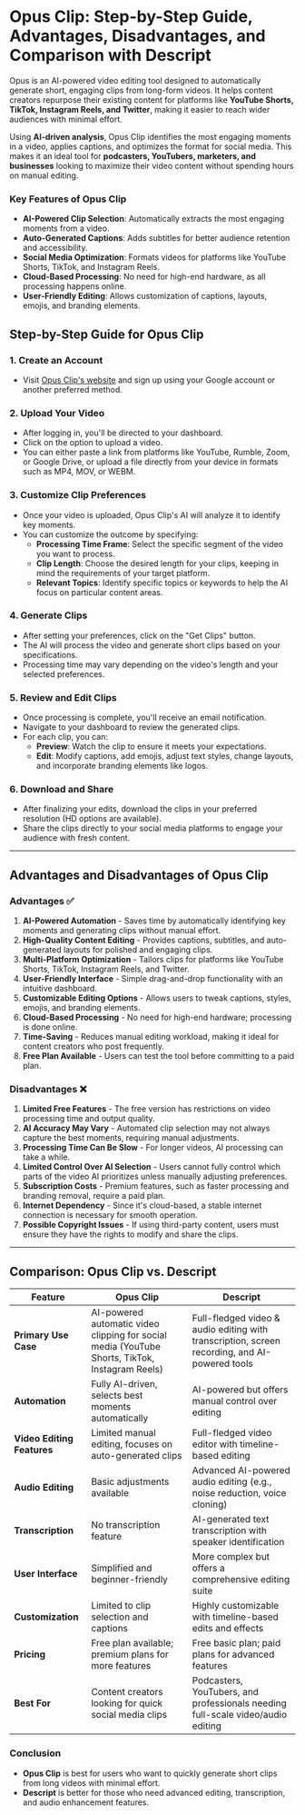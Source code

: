 # Opus Clip: Step-by-Step Guide, Advantages, Disadvantages, and Comparison with Descript
Opus is an AI-powered video editing tool designed to automatically generate short, engaging clips from long-form videos. It helps content creators repurpose their existing content for platforms like **YouTube Shorts, TikTok, Instagram Reels, and Twitter**, making it easier to reach wider audiences with minimal effort.

Using **AI-driven analysis**, Opus Clip identifies the most engaging moments in a video, applies captions, and optimizes the format for social media. This makes it an ideal tool for **podcasters, YouTubers, marketers, and businesses** looking to maximize their video content without spending hours on manual editing.

### **Key Features of Opus Clip**
- **AI-Powered Clip Selection**: Automatically extracts the most engaging moments from a video.
- **Auto-Generated Captions**: Adds subtitles for better audience retention and accessibility.
- **Social Media Optimization**: Formats videos for platforms like YouTube Shorts, TikTok, and Instagram Reels.
- **Cloud-Based Processing**: No need for high-end hardware, as all processing happens online.
- **User-Friendly Editing**: Allows customization of captions, layouts, emojis, and branding elements.

## Step-by-Step Guide for Opus Clip

### 1. Create an Account
- Visit [Opus Clip's website](https://opus.pro) and sign up using your Google account or another preferred method.

### 2. Upload Your Video
- After logging in, you'll be directed to your dashboard.
- Click on the option to upload a video.
- You can either paste a link from platforms like YouTube, Rumble, Zoom, or Google Drive, or upload a file directly from your device in formats such as MP4, MOV, or WEBM.

### 3. Customize Clip Preferences
- Once your video is uploaded, Opus Clip's AI will analyze it to identify key moments.
- You can customize the outcome by specifying:
  - **Processing Time Frame**: Select the specific segment of the video you want to process.
  - **Clip Length**: Choose the desired length for your clips, keeping in mind the requirements of your target platform.
  - **Relevant Topics**: Identify specific topics or keywords to help the AI focus on particular content areas.

### 4. Generate Clips
- After setting your preferences, click on the "Get Clips" button.
- The AI will process the video and generate short clips based on your specifications.
- Processing time may vary depending on the video's length and your selected preferences.

### 5. Review and Edit Clips
- Once processing is complete, you'll receive an email notification.
- Navigate to your dashboard to review the generated clips.
- For each clip, you can:
  - **Preview**: Watch the clip to ensure it meets your expectations.
  - **Edit**: Modify captions, add emojis, adjust text styles, change layouts, and incorporate branding elements like logos.

### 6. Download and Share
- After finalizing your edits, download the clips in your preferred resolution (HD options are available).
- Share the clips directly to your social media platforms to engage your audience with fresh content.

---

## Advantages and Disadvantages of Opus Clip

### Advantages ✅
1. **AI-Powered Automation** - Saves time by automatically identifying key moments and generating clips without manual effort.
2. **High-Quality Content Editing** - Provides captions, subtitles, and auto-generated layouts for polished and engaging clips.
3. **Multi-Platform Optimization** - Tailors clips for platforms like YouTube Shorts, TikTok, Instagram Reels, and Twitter.
4. **User-Friendly Interface** - Simple drag-and-drop functionality with an intuitive dashboard.
5. **Customizable Editing Options** - Allows users to tweak captions, styles, emojis, and branding elements.
6. **Cloud-Based Processing** - No need for high-end hardware; processing is done online.
7. **Time-Saving** - Reduces manual editing workload, making it ideal for content creators who post frequently.
8. **Free Plan Available** - Users can test the tool before committing to a paid plan.

### Disadvantages ❌
1. **Limited Free Features** - The free version has restrictions on video processing time and output quality.
2. **AI Accuracy May Vary** - Automated clip selection may not always capture the best moments, requiring manual adjustments.
3. **Processing Time Can Be Slow** - For longer videos, AI processing can take a while.
4. **Limited Control Over AI Selection** - Users cannot fully control which parts of the video AI prioritizes unless manually adjusting preferences.
5. **Subscription Costs** - Premium features, such as faster processing and branding removal, require a paid plan.
6. **Internet Dependency** - Since it's cloud-based, a stable internet connection is necessary for smooth operation.
7. **Possible Copyright Issues** - If using third-party content, users must ensure they have the rights to modify and share the clips.

---

## Comparison: Opus Clip vs. Descript

| Feature               | **Opus Clip**  | **Descript**  |
|----------------------|--------------|--------------|
| **Primary Use Case** | AI-powered automatic video clipping for social media (YouTube Shorts, TikTok, Instagram Reels) | Full-fledged video & audio editing with transcription, screen recording, and AI-powered tools |
| **Automation** | Fully AI-driven, selects best moments automatically | AI-powered but offers manual control over editing |
| **Video Editing Features** | Limited manual editing, focuses on auto-generated clips | Full-fledged video editor with timeline-based editing |
| **Audio Editing** | Basic adjustments available | Advanced AI-powered audio editing (e.g., noise reduction, voice cloning) |
| **Transcription** | No transcription feature | AI-generated text transcription with speaker identification |
| **User Interface** | Simplified and beginner-friendly | More complex but offers a comprehensive editing suite |
| **Customization** | Limited to clip selection and captions | Highly customizable with timeline-based edits and effects |
| **Pricing** | Free plan available; premium plans for more features | Free basic plan; paid plans for advanced features |
| **Best For** | Content creators looking for quick social media clips | Podcasters, YouTubers, and professionals needing full-scale video/audio editing |

### **Conclusion**
- **Opus Clip** is best for users who want to quickly generate short clips from long videos with minimal effort.
- **Descript** is better for those who need advanced editing, transcription, and audio enhancement features.

